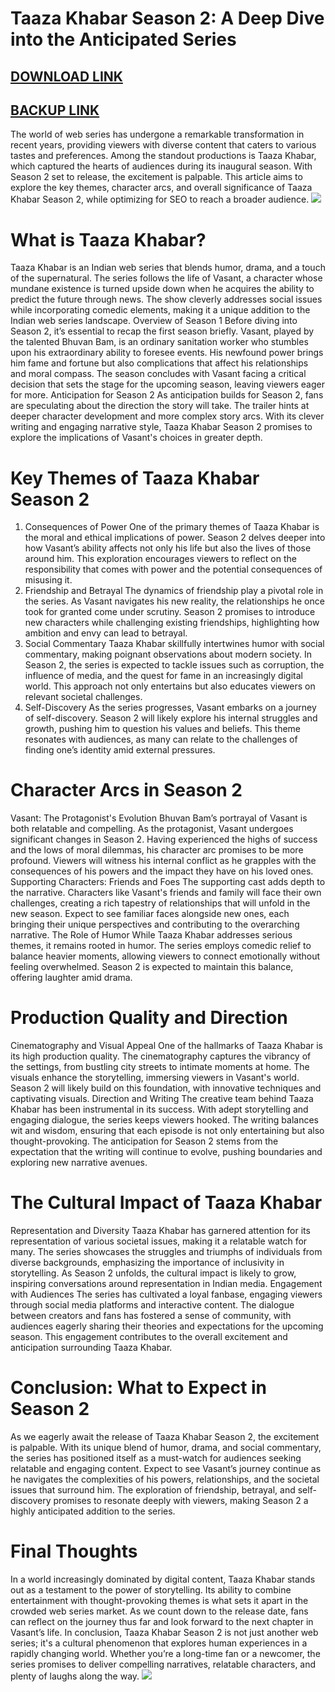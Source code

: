 # Taaza Khabar Season 2: A Deep Dive into the Anticipated Series
## [DOWNLOAD LINK](https://tinyurl.com/3n9dtmkm)
## [BACKUP LINK](https://www.webintoapp.com/store/444993)
The world of web series has undergone a remarkable transformation in recent years, providing viewers with diverse content that caters to various tastes and preferences. Among the standout productions is Taaza Khabar, which captured the hearts of audiences during its inaugural season. With Season 2 set to release, the excitement is palpable. This article aims to explore the key themes, character arcs, and overall significance of Taaza Khabar Season 2, while optimizing for SEO to reach a broader audience.
![](https://images.filmibeat.com/img/2024/09/taazakhabarseason2ottrelease1-1727431111.jpg)
# What is Taaza Khabar?
Taaza Khabar is an Indian web series that blends humor, drama, and a touch of the supernatural. The series follows the life of Vasant, a character whose mundane existence is turned upside down when he acquires the ability to predict the future through news. The show cleverly addresses social issues while incorporating comedic elements, making it a unique addition to the Indian web series landscape.
Overview of Season 1
Before diving into Season 2, it’s essential to recap the first season briefly. Vasant, played by the talented Bhuvan Bam, is an ordinary sanitation worker who stumbles upon his extraordinary ability to foresee events. His newfound power brings him fame and fortune but also complications that affect his relationships and moral compass. The season concludes with Vasant facing a critical decision that sets the stage for the upcoming season, leaving viewers eager for more.
Anticipation for Season 2
As anticipation builds for Season 2, fans are speculating about the direction the story will take. The trailer hints at deeper character development and more complex story arcs. With its clever writing and engaging narrative style, Taaza Khabar Season 2 promises to explore the implications of Vasant's choices in greater depth.
# Key Themes of Taaza Khabar Season 2
1. Consequences of Power
One of the primary themes of Taaza Khabar is the moral and ethical implications of power. Season 2 delves deeper into how Vasant’s ability affects not only his life but also the lives of those around him. This exploration encourages viewers to reflect on the responsibility that comes with power and the potential consequences of misusing it.
2. Friendship and Betrayal
The dynamics of friendship play a pivotal role in the series. As Vasant navigates his new reality, the relationships he once took for granted come under scrutiny. Season 2 promises to introduce new characters while challenging existing friendships, highlighting how ambition and envy can lead to betrayal.
3. Social Commentary
Taaza Khabar skillfully intertwines humor with social commentary, making poignant observations about modern society. In Season 2, the series is expected to tackle issues such as corruption, the influence of media, and the quest for fame in an increasingly digital world. This approach not only entertains but also educates viewers on relevant societal challenges.
4. Self-Discovery
As the series progresses, Vasant embarks on a journey of self-discovery. Season 2 will likely explore his internal struggles and growth, pushing him to question his values and beliefs. This theme resonates with audiences, as many can relate to the challenges of finding one’s identity amid external pressures.
# Character Arcs in Season 2
Vasant: The Protagonist's Evolution
Bhuvan Bam’s portrayal of Vasant is both relatable and compelling. As the protagonist, Vasant undergoes significant changes in Season 2. Having experienced the highs of success and the lows of moral dilemmas, his character arc promises to be more profound. Viewers will witness his internal conflict as he grapples with the consequences of his powers and the impact they have on his loved ones.
Supporting Characters: Friends and Foes
The supporting cast adds depth to the narrative. Characters like Vasant's friends and family will face their own challenges, creating a rich tapestry of relationships that will unfold in the new season. Expect to see familiar faces alongside new ones, each bringing their unique perspectives and contributing to the overarching narrative.
The Role of Humor
While Taaza Khabar addresses serious themes, it remains rooted in humor. The series employs comedic relief to balance heavier moments, allowing viewers to connect emotionally without feeling overwhelmed. Season 2 is expected to maintain this balance, offering laughter amid drama.
# Production Quality and Direction
Cinematography and Visual Appeal
One of the hallmarks of Taaza Khabar is its high production quality. The cinematography captures the vibrancy of the settings, from bustling city streets to intimate moments at home. The visuals enhance the storytelling, immersing viewers in Vasant's world. Season 2 will likely build on this foundation, with innovative techniques and captivating visuals.
Direction and Writing
The creative team behind Taaza Khabar has been instrumental in its success. With adept storytelling and engaging dialogue, the series keeps viewers hooked. The writing balances wit and wisdom, ensuring that each episode is not only entertaining but also thought-provoking. The anticipation for Season 2 stems from the expectation that the writing will continue to evolve, pushing boundaries and exploring new narrative avenues.
# The Cultural Impact of Taaza Khabar
Representation and Diversity
Taaza Khabar has garnered attention for its representation of various societal issues, making it a relatable watch for many. The series showcases the struggles and triumphs of individuals from diverse backgrounds, emphasizing the importance of inclusivity in storytelling. As Season 2 unfolds, the cultural impact is likely to grow, inspiring conversations around representation in Indian media.
Engagement with Audiences
The series has cultivated a loyal fanbase, engaging viewers through social media platforms and interactive content. The dialogue between creators and fans has fostered a sense of community, with audiences eagerly sharing their theories and expectations for the upcoming season. This engagement contributes to the overall excitement and anticipation surrounding Taaza Khabar.
# Conclusion: What to Expect in Season 2
As we eagerly await the release of Taaza Khabar Season 2, the excitement is palpable. With its unique blend of humor, drama, and social commentary, the series has positioned itself as a must-watch for audiences seeking relatable and engaging content.
Expect to see Vasant’s journey continue as he navigates the complexities of his powers, relationships, and the societal issues that surround him. The exploration of friendship, betrayal, and self-discovery promises to resonate deeply with viewers, making Season 2 a highly anticipated addition to the series.
# Final Thoughts
In a world increasingly dominated by digital content, Taaza Khabar stands out as a testament to the power of storytelling. Its ability to combine entertainment with thought-provoking themes is what sets it apart in the crowded web series market. As we count down to the release date, fans can reflect on the journey thus far and look forward to the next chapter in Vasant’s life.
In conclusion, Taaza Khabar Season 2 is not just another web series; it's a cultural phenomenon that explores human experiences in a rapidly changing world. Whether you’re a long-time fan or a newcomer, the series promises to deliver compelling narratives, relatable characters, and plenty of laughs along the way.
![](https://images.filmibeat.com/img/2024/09/taazakhabarseason2ottrelease1-1727431111.jpg)
